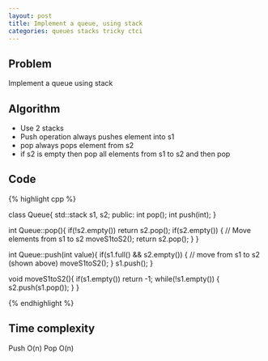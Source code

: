 ```yaml
---
layout: post
title: Implement a queue, using stack
categories: queues stacks tricky ctci
---
```


## Problem
Implement a queue using stack

## Algorithm
- Use 2 stacks
- Push operation always pushes element into s1
- pop always pops element from s2
- if s2 is empty then pop all elements from s1 to s2 and then pop

## Code

{% highlight cpp %}

class Queue{
	std::stack<int> s1, s2;
	public:
	int pop();
	int push(int);
}

int Queue::pop(){
	if(!s2.empty()) return s2.pop();
	if(s2.empty()) { // Move elements from s1 to s2
		moveS1toS2();
		return s2.pop();
	}
}

int Queue::push(int value){
	if(s1.full() && s2.empty()) { // move from s1 to s2 (shown above)
		moveS1toS2();
	}
	s1.push();
}

void moveS1toS2(){
	if(s1.empty()) return -1;
	while(!s1.empty()) {
		s2.push(s1.pop());
	}
}

{% endhighlight %}

## Time complexity
Push O(n)
Pop O(n)